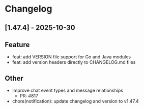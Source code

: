 # Changelog

## [1.47.4] - 2025-10-30

## Feature

- feat: add VERSION file support for Go and Java modules
- feat: add version headers directly to CHANGELOG.md files

## Other

- Improve chat event types and message relationships
   - PR: #817
- chore(notification): update changelog and version to v1.47.4

